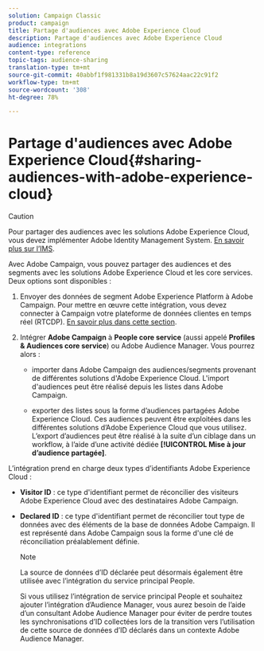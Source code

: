 ```yaml
---
solution: Campaign Classic
product: campaign
title: Partage d'audiences avec Adobe Experience Cloud
description: Partage d'audiences avec Adobe Experience Cloud
audience: integrations
content-type: reference
topic-tags: audience-sharing
translation-type: tm+mt
source-git-commit: 40abbf1f981331b8a19d3607c57624aac22c91f2
workflow-type: tm+mt
source-wordcount: '308'
ht-degree: 78%

---
```



# Partage d&#39;audiences avec Adobe Experience Cloud{#sharing-audiences-with-adobe-experience-cloud}

>[!CAUTION]
>
>Pour partager des audiences avec les solutions Adobe Experience Cloud, vous devez implémenter Adobe Identity Management System. [En savoir plus sur l’IMS](../../integrations/using/about-adobe-id.md).

Avec Adobe Campaign, vous pouvez partager des audiences et des segments avec les solutions Adobe Experience Cloud et les core services. Deux options sont disponibles :

1. Envoyer des données de segment Adobe Experience Platform à Adobe Campaign. Pour mettre en œuvre cette intégration, vous devez connecter à Campaign votre plateforme de données clientes en temps réel (RTCDP). [En savoir plus dans cette section](https://docs.adobe.com/content/help/fr-FR/experience-platform/rtcdp/destinations/destinations-cat/adobe-destinations/adobe-campaign-destination.html).


1. Intégrer **Adobe Campaign** à **People core service** (aussi appelé **Profiles &amp; Audiences core service**) ou Adobe Audience Manager. Vous pourrez alors :

   * importer dans Adobe Campaign des audiences/segments provenant de différentes solutions d&#39;Adobe Experience Cloud. L&#39;import d&#39;audiences peut être réalisé depuis les listes dans Adobe Campaign.

   * exporter des listes sous la forme d’audiences partagées Adobe Experience Cloud. Ces audiences peuvent être exploitées dans les différentes solutions d’Adobe Experience Cloud que vous utilisez. L’export d’audiences peut être réalisé à la suite d’un ciblage dans un workflow, à l’aide d’une activité dédiée **[!UICONTROL Mise à jour d’audience partagée]**.

L’intégration prend en charge deux types d’identifiants Adobe Experience Cloud :

* **Visitor ID** : ce type d&#39;identifiant permet de réconcilier des visiteurs Adobe Experience Cloud avec des destinataires Adobe Campaign.
* **Declared ID** : ce type d&#39;identifiant permet de réconcilier tout type de données avec des éléments de la base de données Adobe Campaign. Il est représenté dans Adobe Campaign sous la forme d&#39;une clé de réconciliation préalablement définie.

   >[!NOTE]
   >
   > La source de données d’ID déclarée peut désormais également être utilisée avec l’intégration du service principal People.
   >
   >Si vous utilisez l’intégration de service principal People et souhaitez ajouter l’intégration d’Audience Manager, vous aurez besoin de l’aide d’un consultant Adobe Audience Manager pour éviter de perdre toutes les synchronisations d’ID collectées lors de la transition vers l’utilisation de cette source de données d’ID déclarés dans un contexte Adobe Audience Manager.
